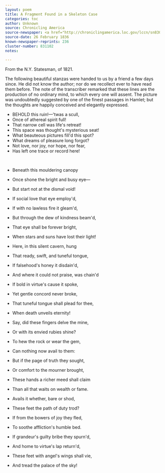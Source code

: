 ```yaml
---
layout: poem
title: A Fragment Found in a Skeleton Case
categories: toc
author: Unknown
source: Chronicling America
source-newspaper: <a href="http://chroniclingamerica.loc.gov/lccn/sn83035366/1836-02-26/ed-1/seq-4/" target="_blank"><em>The Carroll Free Press</em></a> (Carrollton, Ohio)
source-date: 26 February 1836
known-newspaper-reprints: 236
cluster-number: 831102
notes: 

---
```

<p>From the N.Y. Statesman, of 1821.</p>
<p>The following beautiful stanzas were handed to us by a friend a few days since. He did not know the author; nor do we recollect ever to have read them before. The note of the transcriber remarked that these lines are the production of no ordinary mind, to which every one will assent. The picture was undoubtedly suggested by one of the finest passages in Hamlet; but the thoughts are happily conceived and elegantly expressed.</p>


- BEHOLD this ruin!—'twas a scull,
- Once of athereal spirit full!
- That narrow cell was life's retreat!
- This space was thought's mysterious seat!
- What beauteous pictures fill'd this spot?
- What dreams of pleasure long forgot?
- Not love, nor joy, nor hope, nor fear,
- Has left one trace or record here!
<br>


- Beneath this mouldering canopy
- Once shone the bright and busy eye—
- But start not at the dismal void!
- If social love that eye employ'd,
- If with no lawless fire it gleam'd,
- But through the dew of kindness beam'd,
- That eye shall be forever bright,
- When stars and suns have lost their light!


- Here, in this silent cavern, hung
- That ready, swift, and tuneful tongue,
- If falsehood's honey it disdain'd,
- And where it could not praise, was chain'd
- If bold in virtue's cause it spoke,
- Yet gentle concord never broke,
- That tuneful tongue shall plead for thee,
- When death unveils eternity!


- Say, did these fingers delve the mine,
- Or with its envied rubies shine?
- To hew the rock or wear the gem,
- Can nothing now avail to them:
- But if the page of truth they sought,
- Or comfort to the mourner brought,
- These hands a richer meed shall claim
- Than all that waits on wealth or fame.


- Avails it whether, bare or shod,
- These feet the path of duty trod?
- If from the bowers of joy they fled,
- To soothe affliction's humble bed.
- If grandeur's guilty bribe they spurn'd,
- And home to virtue's lap return'd,
- These feet with angel's wings shall vie,
- And tread the palace of the sky!
<br>

